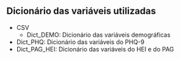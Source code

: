 ## Dicionário das variáveis utilizadas

- CSV
  - Dict_DEMO: Dicionário das variáveis demográficas
- Dict_PHQ: Dicionário das variáveis do PHQ-9
- Dict_PAG_HEI: Dicionário das variáveis do HEI e do PAG
